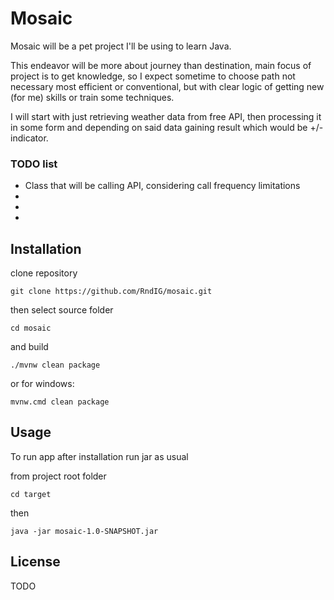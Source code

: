 # Mosaic

Mosaic will be a pet project I'll be using to learn Java.

This endeavor will be more about journey than destination, 
main focus of project is to get knowledge, 
so I expect sometime to choose path not necessary most efficient or conventional, but with clear logic of getting new (for me) skills or train some techniques.


I will start with just retrieving weather data from free API, then processing it in some form and depending on said data gaining result which would be +/- indicator.
### TODO list
- Class that will be calling API, considering call frequency limitations 
- 
- 
- 

## Installation
clone repository
```
git clone https://github.com/RndIG/mosaic.git
```
then select source folder
```
cd mosaic
```
and build
```
./mvnw clean package
```

or for windows:
```
mvnw.cmd clean package
```


## Usage

To run app after installation run jar as usual

from project root folder 
```
cd target
```
then
```
java -jar mosaic-1.0-SNAPSHOT.jar
```


## License

TODO
